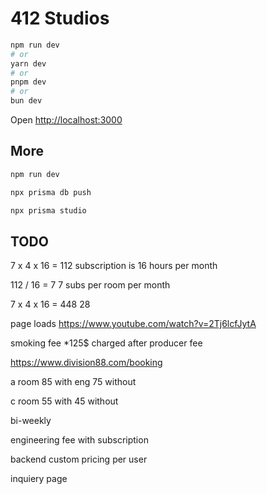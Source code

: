 # 412 Studios

```bash
npm run dev
# or
yarn dev
# or
pnpm dev
# or
bun dev
```

Open [http://localhost:3000](http://localhost:3000)

## More

```bash
npm run dev
```

```bash
npx prisma db push
```

```bash
npx prisma studio
```

## TODO

7 x 4 x 16 = 112
subscription is 16 hours per month

112 / 16 = 7
7 subs per room per month

7 x 4 x 16 = 448
28

page loads
https://www.youtube.com/watch?v=2Tj6lcfJytA

smoking fee \*125$ charged after
producer fee

https://www.division88.com/booking

a room 85 with eng 75 without

c room 55 with 45 without

bi-weekly

engineering fee with subscription

backend custom pricing per user

inquiery page
